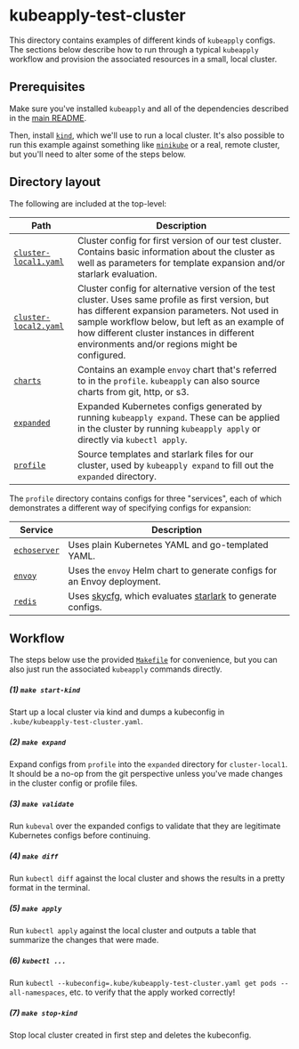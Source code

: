 # kubeapply-test-cluster

This directory contains examples of different kinds of `kubeapply` configs. The
sections below describe how to run through a typical `kubeapply` workflow and
provision the associated resources in a small, local cluster.

## Prerequisites

Make sure you've installed `kubeapply` and all of the dependencies described in the
[main README](/README.md#installing).

Then, install [`kind`](https://kind.sigs.k8s.io/docs/user/quick-start/), which we'll use to run a
local cluster. It's also possible to run this example against something like
[`minikube`](https://kubernetes.io/docs/tasks/tools/install-minikube/) or a real, remote cluster,
but you'll need to alter some of the steps below.

## Directory layout

The following are included at the top-level:

| Path | Description |
| ---- | ----------- |
| [`cluster-local1.yaml`](/examples/kubeapply-test-cluster/cluster-local1.yaml) | Cluster config for first version of our test cluster. Contains basic information about the cluster as well as parameters for template expansion and/or starlark evaluation. |
| [`cluster-local2.yaml`](/examples/kubeapply-test-cluster/cluster-local2.yaml) | Cluster config for alternative version of the test cluster. Uses same profile as first version, but has different expansion parameters. Not used in sample workflow below, but left as an example of how different cluster instances in different environments and/or regions might be configured. |
| [`charts`](/examples/kubeapply-test-cluster/charts) | Contains an example `envoy` chart that's referred to in the `profile`. `kubeapply` can also source charts from git, http, or s3. |
| [`expanded`](/examples/kubeapply-test-cluster/expanded) |  Expanded Kubernetes configs generated by running `kubeapply expand`. These can be applied in the cluster by running `kubeapply apply` or directly via `kubectl apply`. |
| [`profile`](/examples/kubeapply-test-cluster/profile) | Source templates and starlark files for our cluster, used by `kubeapply expand` to fill out the `expanded` directory. |

The `profile` directory contains configs for three "services", each of which demonstrates a
different way of specifying configs for expansion:

| Service | Description |
| ------- | ----------- |
| [`echoserver`](/examples/kubeapply-test-cluster/profile/apps/echoserver) |  Uses plain Kubernetes YAML and go-templated YAML. |
| [`envoy`](/examples/kubeapply-test-cluster/profile/apps/envoy) | Uses the `envoy` Helm chart to generate configs for an Envoy deployment. |
| [`redis`](/examples/kubeapply-test-cluster/profile/apps/redis) | Uses [skycfg](https://github.com/stripe/skycfg), which evaluates [starlark](https://docs.bazel.build/versions/master/skylark/language.html) to generate configs. |

## Workflow

The steps below use the provided [`Makefile`](/examples/kubeapply-test-cluster/Makefile) for
convenience, but you can also just run the associated `kubeapply` commands directly.

##### (1) `make start-kind`

Start up a local cluster via kind and dumps a kubeconfig in `.kube/kubeapply-test-cluster.yaml`.

##### (2) `make expand`

Expand configs from `profile` into the `expanded` directory for `cluster-local1`.
It should be a no-op from the git perspective unless you've made changes in the cluster
config or profile files.

##### (3) `make validate`

Run `kubeval` over the expanded configs to validate that they are legitimate Kubernetes
configs before continuing.

##### (4) `make diff`

Run `kubectl diff` against the local cluster and shows the results in a pretty format in the
terminal.

##### (5) `make apply`

Run `kubectl apply` against the local cluster and outputs a table that summarize the changes
that were made.

##### (6) `kubectl ...`

Run `kubectl --kubeconfig=.kube/kubeapply-test-cluster.yaml get pods --all-namespaces`, etc.
to verify that the apply worked correctly!

##### (7) `make stop-kind`

Stop local cluster created in first step and deletes the kubeconfig.

